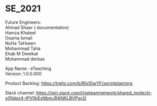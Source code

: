 # SE_2021

Future Engineers: <br> 
Ahmad Shaer  ( documentation) <br>
Hamza Khaleel <br>
Osama Ismail <br> 
NuHa TaHseen <br> 
Mohammad Taha <br>
Ehab M Dweikat <br> 
Mohammad derbas  <br> 


App Name : eTeaching <br> 
Version: 1.0.0.000

Product Backlog: 
https://trello.com/b/RIo10wYF/sprintplanning<br> 

Slack channel: 
https://join.slack.com/t/seteamnetwork/shared_invite/zt-x0fidpz4-tPV0bEsNbmJRANKLBVPgcQ <br> 




 
 
 
